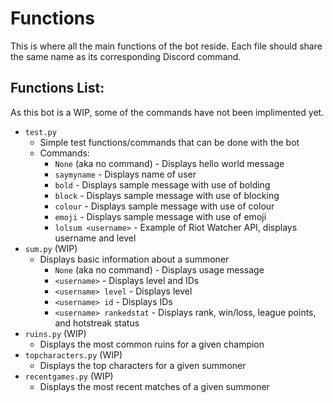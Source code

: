 # Functions
This is where all the main functions of the bot reside. Each file should share the same name as its corresponding Discord command.

## **Functions List:**
As this bot is a WIP, some of the commands have not been implimented yet.

- `test.py`
  - Simple test functions/commands that can be done with the bot
  - Commands:
    - `None` (aka no command) - Displays hello world message
    - `saymyname` - Displays name of user
    - `bold` - Displays sample message with use of bolding
    - `block` - Displays sample message with use of blocking
    - `colour` - Displays sample message with use of colour
    - `emoji` - Displays sample message with use of emoji
    - `lolsum <username>` - Example of Riot Watcher API, displays username and level
- `sum.py` (WIP)
  - Displays basic information about a summoner 
    - `None` (aka no command) - Displays usage message
    - `<username>` - Displays level and IDs
    - `<username> level` - Displays level
    - `<username> id` - Displays IDs
    - `<username> rankedstat` - Displays rank, win/loss, league points, and hotstreak status
- `ruins.py` (WIP)
  - Displays the most common ruins for a given champion
- `topcharacters.py` (WIP)
  - Displays the top characters for a given summoner
- `recentgames.py` (WIP)
  - Displays the most recent matches of a given summoner
